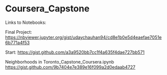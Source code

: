 # Coursera_Capstone


Links to Notebooks:

Final Project:
https://nbviewer.jupyter.org/gist/udaychauhan94/cd8e1b0e5d4eaefae7051e6b771a4f53

Start:
https://gist.github.com/a3a9520bb7cc1f4a635f4dae727bb571

Neighborhoods in Toronto_Capstone_Coursera.ipynb
https://gist.github.com/9b7404e7e389e16f099a2d0edaab4727

